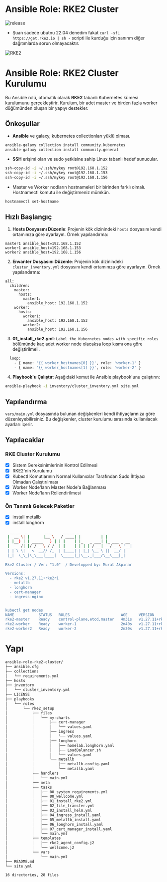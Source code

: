 #  Ansible Role: RKE2 Cluster
![release](https://img.shields.io/badge/release-v1.0-blue)
- Şuan sadece ubutnu 22.04 denedim fakat `curl -sfL https://get.rke2.io | sh -` scripti ile kurduğu için sanırım diğer dağıtımlarda sorun olmayacaktır.


<img src="https://camo.githubusercontent.com/e8b5779608fb6e9487657a97573e6658fa8ad24ac193c00c4424bd5d83b818a1/68747470733a2f2f646f63732e726b65322e696f2f696d672f6c6f676f2d686f72697a6f6e74616c2d726b65322e737667" alt="RKE2" data-canonical-src="https://docs.rke2.io/img/logo-horizontal-rke2.svg" style="max-width: 100%;">


# Ansible Role: RKE2 Cluster Kurulumu

Bu Ansible rolü, otomatik olarak **RKE2** tabanlı Kubernetes kümesi kurulumunu gerçekleştirir. Kurulum, bir adet master ve birden fazla worker düğümünden oluşan bir yapıyı destekler.

## Önkoşullar

- **Ansible** ve galaxy, kubernetes collectionları yüklü olması.

```bash
ansible-galaxy collection install community.kubernetes
ansible-galaxy collection install community.general

```

- **SSH** erişimi olan ve sudo yetkisine sahip Linux tabanlı hedef sunucular.
````bash
ssh-copy-id -i ~/.ssh/mykey root@192.168.1.152
ssh-copy-id -i ~/.ssh/mykey root@192.168.1.153
ssh-copy-id -i ~/.ssh/mykey root@192.168.1.156
````
- Master ve Worker nodların hostnameleri bir birinden farklı olmalı. Hostnamectl komutu ile değiştirmeniz mümkün.
````bash
hostnamectl set-hostname
````

## Hızlı Başlangıç

1. **Hosts Dosyasını Düzenle**: Projenin kök dizinindeki `hosts` dosyasını kendi ortamınıza göre ayarlayın. Örnek yapılandırma:

```
master1 ansible_host=192.168.1.152
worker1 ansible_host=192.168.1.153
worker2 ansible_host=192.168.1.156
```

2. **Envanter Dosyasını Düzenle**: Projenin kök dizinindeki `cluster_inventory.yml` dosyasını kendi ortamınıza göre ayarlayın. Örnek yapılandırma:

```
all:
  children:
    master:
      hosts:
        master1:
          ansible_host: 192.168.1.152
    worker:
      hosts:
        worker1:
          ansible_host: 192.168.1.153
        worker2:
          ansible_host: 192.168.1.156

```
3. **01_install_rke2.yml**: `Label the Kubernetes nodes with specific roles` bölümünde kaç adet worker node olacaksa loop kısmı ona göre değiştirilmeli.
```bash
  loop:
    - { name: '{{ worker_hostnames[0] }}', role: 'worker-1' }
    - { name: '{{ worker_hostnames[1] }}', role: 'worker-2' }
```

4. **Playbook'u Çalıştır**: Aşağıdaki komut ile Ansible playbook'unu çalıştırın:

```bash
ansible-playbook -i inventory/cluster_inventory.yml site.yml
```

## Yapılandırma

`vars/main.yml` dosyasında bulunan değişkenleri kendi ihtiyaçlarınıza göre düzenleyebilirsiniz. Bu değişkenler, cluster kurulumu sırasında kullanılacak ayarları içerir.

## Yapılacaklar

### RKE Cluster Kurulumu
- [x] Sistem Gereksinimlerinin Kontrol Edilmesi
- [X] RKE2'nin Kurulumu
- [X] Kubectl Komutlarının Normal Kullanıcılar Tarafından Sudo İhtiyacı Olmadan Çalıştırılması
- [X] Worker Node'ların Master Node'a Bağlanması
- [X] Worker Node'ların Rollendirilmesi

### Ön Tanımlı Gelecek Paketler
- [X] install metallb
- [X] install longhorn

````bash
  _____  _        ___     _____ _           _            
 |  __ \| |      |__ \   / ____| |         | |           
 | |__) | | _____   ) | | |    | |_   _ ___| |_ ___ _ __ 
 |  _  /| |/ / _ \ / /  | |    | | | | / __| __/ _ \ '__|
 | | \ \|   <  __// /_  | |____| | |_| \__ \ ||  __/ |   
 |_|  \_\_|\_\___|____|  \_____|_|\__,_|___/\__\___|_|   
                                                         
Rke2 Cluster / Ver: "1.0"  / Developped by: Murat Akpınar

Versions:
  - rke2 v1.27.11+rke2r1
  - metallb
  - longhorn
  - cert-manager
  - ingress-nginx


kubectl get nodes
NAME           STATUS   ROLES                       AGE     VERSION
rke2-master    Ready    control-plane,etcd,master   4m31s   v1.27.11+rke2r1
rke2-worker    Ready    worker-1                    2m40s   v1.27.11+rke2r1
rke2-worker2   Ready    worker-2                    2m30s   v1.27.11+rke2r1
````


# Yapı

```bash
ansible-role-rke2-cluster/
├── ansible.cfg
├── collections
│   └── requirements.yml
├── hosts
├── inventory
│   └── cluster_inventory.yml
├── LICENSE
├── playbooks
│   └── roles
│       └── rke2_setup
│           ├── files
│           │   └── my-charts
│           │       ├── cert-manager
│           │       │   └── values.yaml
│           │       ├── ingress
│           │       │   └── values.yaml
│           │       ├── longhorn
│           │       │   ├── homelab.longhorn.yaml
│           │       │   ├── LoadBalancer.sh
│           │       │   └── values.yaml
│           │       └── metallb
│           │           ├── metallb-config.yaml
│           │           └── metallb.yaml
│           ├── handlers
│           │   └── main.yml
│           ├── meta
│           ├── tasks
│           │   ├── 00_system_requirements.yml
│           │   ├── 00_wellcome.yml
│           │   ├── 01_install_rke2.yml
│           │   ├── 02_file_transfer.yml
│           │   ├── 03_install_helm.yml
│           │   ├── 04_ingress_install.yaml
│           │   ├── 05_metallb_install.yaml
│           │   ├── 06_longhorn_install.yaml
│           │   ├── 07_cert_manager_install.yaml
│           │   └── main.yml
│           ├── templates
│           │   ├── rke2_agent_config.j2
│           │   └── wellcome.j2
│           └── vars
│               └── main.yml
├── README.md
└── site.yml

16 directories, 28 files
```
